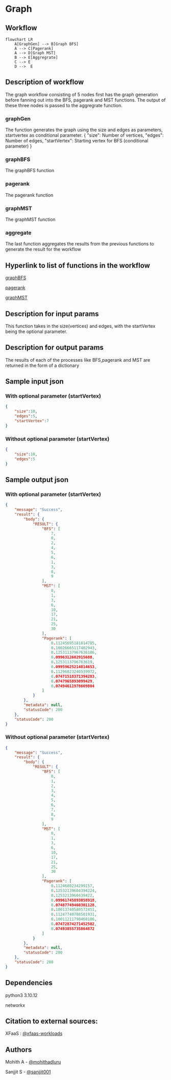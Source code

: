 # Graph
## Workflow

``` mermaid
flowchart LR
    A[GraphGen] --> B[Graph BFS]
    A --> C[Pagerank]
    A --> D[Graph MST]
    B --> E[Aggregrate]
    C --> E
    D -->  E

```
## Description of workflow
The graph workflow consisting of 5 nodes first has the graph generation before fanning out into the BFS, pagerank and MST functions. The output of these three nodes is passed to the aggregrate function.
 
### graphGen
The function generates the graph using the size and edges as parameters, startvertex as conditional parameter.
{
    "size": Number of vertices,
    "edges": Number of edges,
    "startVertex": Starting vertex for BFS (conditional parameter)
}

### graphBFS
The graphBFS function 

### pagerank
The pagerank function 

### graphMST
The graphMST function 

### aggregate
The last function aggregates the results from the previous functions to generate the result for the workflow

## Hyperlink to list of functions in the workflow


[graphBFS](https://github.com/dream-lab/xfaas-workloads/tree/a32f8af48ef9e7ebfafd08cb9ccbb07143e74ffe/functions/graphs/BFS)

[pagerank](https://github.com/dream-lab/xfaas-workloads/tree/eb5cf4de240b84e8bddd8fc8e49f35316ce0ac57/functions/graphs/pagerank)

[graphMST](https://github.com/dream-lab/xfaas-workloads/tree/553a6d7a0dd1daa92ebbc991291e2b91d6f3e102/functions/graphs/min_spanning_tree)


## Description for input params 
This function takes in the size(vertices) and edges, with the startVertex being the optional parameter.

## Description for output params
The results of each of the processes like BFS,pagerank and MST are returned in the form of a dictionary

## Sample input json
### With optional parameter (startVertex)
```json
{
    "size":10,
    "edges":5,
    "startVertex":7
}
```
### Without optional parameter (startVertex)
```json
{
    "size":10,
    "edges":5
}
```

## Sample output json
### With optional parameter (startVertex)
```json
{
    "message": "Success",
    "result": {
        "body": {
            "RESULT": {
                "BFS": [
                    7,
                    0,
                    2,
                    4,
                    5,
                    6,
                    1,
                    3,
                    8,
                    9
                ],
                "MST": [
                    0,
                    1,
                    3,
                    6,
                    10,
                    17,
                    21,
                    25,
                    30
                ],
                "Pagerank": [
                    0.11245695181814785,
                    0.10026665117402943,
                    0.12531137967636186,
                    0.0996312602915688,
                    0.1253113796763619,
                    0.09959625214814653,
                    0.11296823240539972,
                    0.07471518371394283,
                    0.0747965893099429,
                    0.07494611978609804
                ]
            }
        },
        "metadata": null,
        "statusCode": 200
    },
    "statusCode": 200
}
```

### Without optional parameter (startVertex)
```json
{
    "message": "Success",
    "result": {
        "body": {
            "RESULT": {
                "BFS": [
                    0,
                    1,
                    2,
                    3,
                    4,
                    5,
                    6,
                    7,
                    8,
                    9
                ],
                "MST": [
                    0,
                    1,
                    3,
                    6,
                    10,
                    17,
                    21,
                    25,
                    30
                ],
                "Pagerank": [
                    0.1124680234299157,
                    0.12532139604394224,
                    0.1253213960439422,
                    0.09961745893058918,
                    0.07487749460301128,
                    0.10013740580572451,
                    0.11247740708501931,
                    0.10011211798468186,
                    0.07472874271452502,
                    0.07493855735864872
                ]
            }
        },
        "metadata": null,
        "statusCode": 200
    },
    "statusCode": 200
}
```
## Dependencies
python3 3.10.12

networkx



## Citation to external sources:

XFaaS : [@xfaas-workloads](https://github.com/dream-lab/xfaas-workloads) 


## Authors

Mohith A - [@mohithadluru](https://github.com/mohithadluru)

Sanjjit S - [@sanjjit001](https://github.com/sanjjit001)


